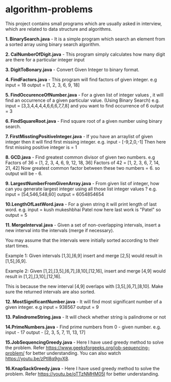 # algorithm-problems
This project contains small programs which are usually asked in interview, which are related to data structure and algorithms.

**1. BinarySearch.java** - It is a simple program which search an element from a sorted array using binary search algorithm.

**2. CalNumberOfDigit.java** - This program simply calculates how many digit are there for a particular integer input

**3. DigitToBonary.java** - Convert Given Integer to binary format.

**4. FindFactors.java** -  This program will find factors of given integer. e.g input = 18 output = [1, 2, 3, 6, 9, 18]

**5. FindOccurenceOfNumber.java** -  For a given list of integer values , it will find an occurrence of a given particular value.                                    (Using Binary Search) 
   e.g. input = [3,3,4,4,4,4,6,6,6,7,7,8] and you want to find occurrence of 6
        output = 3 
        
**6. FindSquareRoot.java** - Find square root of a given number using binary search.

**7. FirstMisstingPositiveInteger.java** - If you have an arraylist of given integer then it will find first missing integer.
   e.g. input - [-9,2,0,-1]
   Then here first missing positive integer is = 1
   
**8. GCD.java** - Find greatest common divisor of given two numbers.
   e.g Factors of 36 = [1, 2, 3, 4, 6, 9, 12, 18, 36]
 		Factors of 42 = [1, 2, 3, 6, 7, 14, 21, 42]
   Now greatest common factor between these two numbers  = 6.
   so output will be - 6.
   
**9. LargestNumberFromGivenArray.java** - From given list of integer, how can you generate largest integer using all those list integer values ?
   e.g. input = [54,546,548,60]
 	     output = 6054854654
        
**10.LengthOfLastWord.java** - For a given string it will print length of last word.
   e.g. input = kush mukeshbhai Patel
    now here last work is "Patel" so output = 5
    
**11. MergeInterval.java** - Given a set of non-overlapping intervals, insert a new interval into the intervals (merge if necessary).

You may assume that the intervals were initially sorted according to their start times.

Example 1:
Given intervals [1,3],[6,9] insert and merge [2,5] would result in [1,5],[6,9].

Example 2:
Given [1,2],[3,5],[6,7],[8,10],[12,16], insert and merge [4,9] would result in [1,2],[3,10],[12,16].

This is because the new interval [4,9] overlaps with [3,5],[6,7],[8,10].
Make sure the returned intervals are also sorted.

**12. MostSignificantNumber.java** - It will find most significant number of a given integer.
  e.g input = 938567
  output = 9
  
**13. PalindromeString.java** - It will check whether string is palindrome or not

**14.PrimeNumbers.java** - Find prime numbers from 0 - given number.
   e.g. input - 17
   output - [2, 3, 5, 7, 11, 13, 17]
 
**15.JobSequencingGreedy.java** - Here I have used greedy method to solve the problem. 
   Refer https://www.geeksforgeeks.org/job-sequencing-problem/ for better understanding.
   You can also watch https://youtu.be/zPtI8q9gvX8.
   
**16.KnapSackGreedy.java** - Here I have used greedy method to solve the problem.
   Refer https://youtu.be/oTTzNMHM05I for better understanding.   
